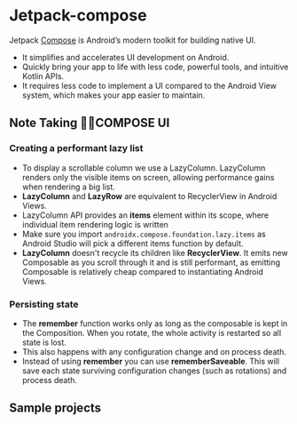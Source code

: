 # Jetpack-compose
Jetpack [Compose](https://developer.android.com/jetpack/compose) is Android’s modern toolkit for building native UI. 
- It simplifies and accelerates UI development on Android. 
- Quickly bring your app to life with less code, powerful tools, and intuitive Kotlin APIs.
- It requires less code to implement a UI compared to the Android View system, which makes your app easier to maintain.

## Note Taking 👨‍⚖️COMPOSE UI

###  Creating a performant lazy list
- To display a scrollable column we use a LazyColumn. LazyColumn renders only the visible items on screen, allowing performance gains when rendering a big list.
- **LazyColumn** and **LazyRow** are equivalent to RecyclerView in Android Views.
- LazyColumn API provides an **items** element within its scope, where individual item rendering logic is written
- Make sure you import `androidx.compose.foundation.lazy.items`
  as Android Studio will pick a different items function by default.
- **LazyColumn** doesn't recycle its children like **RecyclerView**. It emits new Composable as you scroll through it and is still performant, 
  as emitting Composable is relatively cheap compared to instantiating Android Views.
  
###  Persisting state
- The **remember** function works only as long as the composable is kept in the Composition. When you rotate, the whole activity is restarted so all state is lost. 
- This also happens with any configuration change and on process death.
- Instead of using **remember** you can use **rememberSaveable**. This will save each state surviving configuration changes (such as rotations) and process death.

## Sample projects
